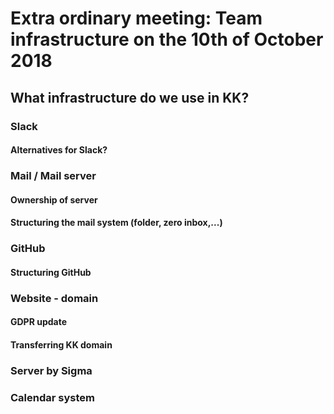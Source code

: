 # Extra ordinary meeting: Team infrastructure on the 10th of October 2018
## What infrastructure do we use in KK?

### Slack
#### Alternatives for Slack?

### Mail / Mail server
#### Ownership of server
#### Structuring the mail system (folder, zero inbox,...)

### GitHub
#### Structuring GitHub

### Website - domain
#### GDPR update
#### Transferring KK domain

### Server by Sigma

### Calendar system
